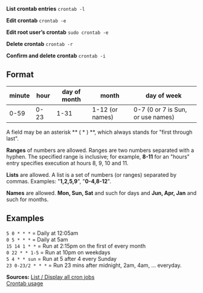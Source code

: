 

**List crontab entries** 
`` crontab -l ``

**Edit crontab** 
`` crontab -e ``

**Edit root user’s crontab** 
`` sudo crontab -e ``

**Delete crontab** 
`` crontab -r ``

**Confirm and delete crontab** 
`` crontab -i ``


Format
---

| minute | hour | day of month | month | day of week |
|---|---|---|---|---|
| 0-59 | 0-23 | 1-31 | 1-12 (or names) | 0-7 (0 or 7 is Sun, or use names) |

A field may be an asterisk ** ( * ) **, which always stands for "first through last".

**Ranges** of numbers are allowed. Ranges are two numbers separated with a hyphen. The specified range is inclusive; for example, **8-11** for an "hours" entry specifies execution at hours 8, 9, 10 and 11.

**Lists** are allowed. A list is a set of numbers (or ranges) separated by commas. Examples: "**1,2,5,9**", "**0-4,8-12**".

**Names** are allowed. **Mon, Sun, Sat** and such for days and **Jun, Apr, Jan** and such for months.

Examples
---
```5 0 * * *``` = Daily at 12:05am  
```0 5 * * *``` = Daily at 5am  
```15 14 1 * *``` = Run at 2:15pm on the first of every month  
```0 22 * * 1-5``` = Run at 10pm on weekdays  
```5 4 * * sun``` = Run at 5 after 4 every Sunday  
```23 0-23/2 * * *``` = Run 23 mins after midnight, 2am, 4am, ... everyday.  

**Sources:** 
[List / Display all cron jobs](http://www.cyberciti.biz/faq/linux-show-what-cron-jobs-are-setup/)  
[Crontab usage](http://www.computerhope.com/unix/ucrontab.htm)